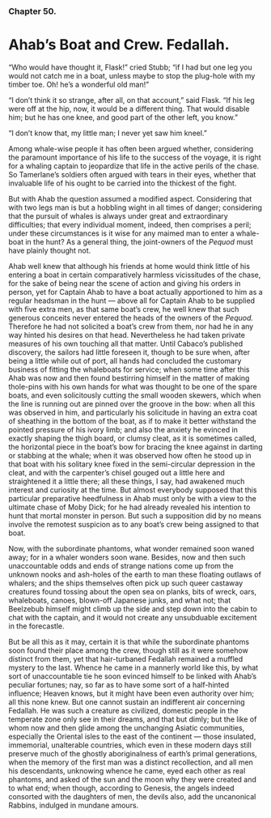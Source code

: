 ### Chapter 50.

# Ahab’s Boat and Crew. Fedallah.

“Who would have thought it, Flask!” cried Stubb; “if I had but one leg
you would not catch me in a boat, unless maybe to stop the plug-hole
with my timber toe. Oh! he’s a wonderful old man!”

“I don’t think it so strange, after all, on that account,” said Flask.
“If his leg were off at the hip, now, it would be a different thing.
That would disable him; but he has one knee, and good part of the other
left, you know.”

“I don’t know that, my little man; I never yet saw him kneel.”

Among whale-wise people it has often been argued whether, considering
the paramount importance of his life to the success of the voyage, it is
right for a whaling captain to jeopardize that life in the active perils
of the chase. So Tamerlane’s soldiers often argued with tears in their
eyes, whether that invaluable life of his ought to be carried into the
thickest of the fight.

But with Ahab the question assumed a modified aspect. Considering
that with two legs man is but a hobbling wight in all times of danger;
considering that the pursuit of whales is always under great and
extraordinary difficulties; that every individual moment, indeed, then
comprises a peril; under these circumstances is it wise for any
maimed man to enter a whale-boat in the hunt? As a general thing, the
joint-owners of the _Pequod_ must have plainly thought not.

Ahab well knew that although his friends at home would think little of
his entering a boat in certain comparatively harmless vicissitudes of
the chase, for the sake of being near the scene of action and giving
his orders in person, yet for Captain Ahab to have a boat actually
apportioned to him as a regular headsman in the hunt — above all for
Captain Ahab to be supplied with five extra men, as that same boat’s
crew, he well knew that such generous conceits never entered the heads
of the owners of the _Pequod._ Therefore he had not solicited a boat’s
crew from them, nor had he in any way hinted his desires on that head.
Nevertheless he had taken private measures of his own touching all
that matter. Until Cabaco’s published discovery, the sailors had little
foreseen it, though to be sure when, after being a little while out
of port, all hands had concluded the customary business of fitting the
whaleboats for service; when some time after this Ahab was now and then
found bestirring himself in the matter of making thole-pins with his
own hands for what was thought to be one of the spare boats, and even
solicitously cutting the small wooden skewers, which when the line is
running out are pinned over the groove in the bow: when all this was
observed in him, and particularly his solicitude in having an extra
coat of sheathing in the bottom of the boat, as if to make it better
withstand the pointed pressure of his ivory limb; and also the anxiety
he evinced in exactly shaping the thigh board, or clumsy cleat, as it is
sometimes called, the horizontal piece in the boat’s bow for bracing the
knee against in darting or stabbing at the whale; when it was observed
how often he stood up in that boat with his solitary knee fixed in the
semi-circular depression in the cleat, and with the carpenter’s chisel
gouged out a little here and straightened it a little there; all these
things, I say, had awakened much interest and curiosity at the time. But
almost everybody supposed that this particular preparative heedfulness
in Ahab must only be with a view to the ultimate chase of Moby Dick;
for he had already revealed his intention to hunt that mortal monster
in person. But such a supposition did by no means involve the remotest
suspicion as to any boat’s crew being assigned to that boat.

Now, with the subordinate phantoms, what wonder remained soon waned
away; for in a whaler wonders soon wane. Besides, now and then such
unaccountable odds and ends of strange nations come up from the unknown
nooks and ash-holes of the earth to man these floating outlaws of
whalers; and the ships themselves often pick up such queer castaway
creatures found tossing about the open sea on planks, bits of wreck,
oars, whaleboats, canoes, blown-off Japanese junks, and what not; that
Beelzebub himself might climb up the side and step down into the cabin
to chat with the captain, and it would not create any unsubduable
excitement in the forecastle.

But be all this as it may, certain it is that while the subordinate
phantoms soon found their place among the crew, though still as it were
somehow distinct from them, yet that hair-turbaned Fedallah remained
a muffled mystery to the last. Whence he came in a mannerly world like
this, by what sort of unaccountable tie he soon evinced himself to be
linked with Ahab’s peculiar fortunes; nay, so far as to have some sort
of a half-hinted influence; Heaven knows, but it might have been even
authority over him; all this none knew. But one cannot sustain
an indifferent air concerning Fedallah. He was such a creature as
civilized, domestic people in the temperate zone only see in their
dreams, and that but dimly; but the like of whom now and then glide
among the unchanging Asiatic communities, especially the Oriental isles
to the east of the continent — those insulated, immemorial, unalterable
countries, which even in these modern days still preserve much of the
ghostly aboriginalness of earth’s primal generations, when the memory of
the first man was a distinct recollection, and all men his descendants,
unknowing whence he came, eyed each other as real phantoms, and asked of
the sun and the moon why they were created and to what end; when though,
according to Genesis, the angels indeed consorted with the daughters of
men, the devils also, add the uncanonical Rabbins, indulged in mundane
amours.

